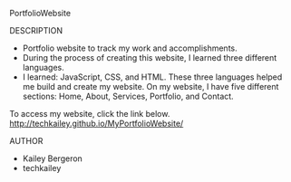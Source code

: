 PortfolioWebsite

DESCRIPTION
- Portfolio website to track my work and accomplishments.
- During the process of creating this website, I learned three different languages.
- I learned: JavaScript, CSS, and HTML. These three languages helped me build and create my website. On my website, I have five different sections:
Home, About, Services, Portfolio, and Contact.

To access my website, click the link below. 
http://techkailey.github.io/MyPortfolioWebsite/

AUTHOR
- Kailey Bergeron
- techkailey
